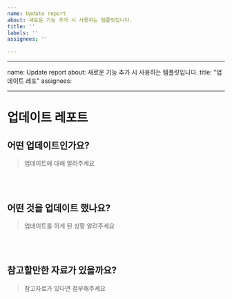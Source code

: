 ```yaml
---
name: Update report
about: 새로운 기능 추가 시 사용하는 템플릿입니다.
title: ''
labels: ''
assignees: ''

---
```


---
name: Update report
about: 새로운 기능 추가 시 사용하는 템플릿입니다.
title: "업데이트 레포"
assignees:

---

# 업데이트 레포트

## 어떤  업데이트인가요?

> 업데이트에 대해 알려주세요

<br><br>

## 어떤 것을 업데이트 했나요?

> 업데이트를 하게 된 상황 알려주세요

<br><br>

## 참고할만한 자료가 있을까요?

> 참고자료가 있다면 첨부해주세요

<br><br>
